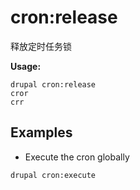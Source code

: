 # cron:release
释放定时任务锁

**Usage:**
```
drupal cron:release
cror
crr
```

## Examples
* Execute the cron globally
```
drupal cron:execute
```
